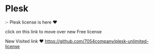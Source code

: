 # Plesk
:- Plesk license is here  ♥

click on this link to move over new Free license

New Visited link
 ♥ https://github.com/7054company/plesk-unlimited-license
